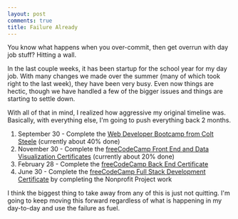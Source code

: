 ```yaml
---
layout: post
comments: true
title: Failure Already
---
```


You know what happens when you over-commit, then get overrun with day job stuff?  Hitting a wall.

In the last couple weeks, it has been startup for the school year for my day job.  With many changes we made over the summer (many of which took right to the last week), they have been very busy.  Even now things are hectic, though we have handled a few of the bigger issues and things are starting to settle down.

With all of that in mind, I realized how aggressive my original timeline was.  Basically, with everything else, I'm going to push everything back 2 months.

1. September 30 - Complete the [Web Developer Bootcamp from Colt Steele](https://www.udemy.com/the-web-developer-bootcamp/learn/v4/overview) (currently about 40% done)
2. November 30 - Complete the [freeCodeCamp Front End and Data Visualization Certificates](https://www.freecodecamp.com) (currently about 20% done)
3. February 28 - Complete the [freeCodeCamp Back End Certificate](https://www.freecodecamp.com)
4. June 30 - Complete the [freeCodeCamp Full Stack Development Certificate](https://www.freecodecamp.com) by completing the Nonprofit Project work

I think the biggest thing to take away from any of this is just not quitting.  I'm going to keep moving this forward regardless of what is happening in my day-to-day and use the failure as fuel.